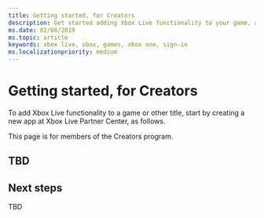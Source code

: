 ```yaml
---
title: Getting started, for Creators
description: Get started adding Xbox Live functionality to your game, as a member of the Creators program.
ms.date: 02/08/2019
ms.topic: article
keywords: xbox live, xbox, games, xbox one, sign-in
ms.localizationpriority: medium
---
```

# Getting started, for Creators

To add Xbox Live functionality to a game or other title, start by creating a new app at Xbox Live Partner Center, as follows.

This page is for members of the Creators program.


## TBD


## Next steps

TBD
